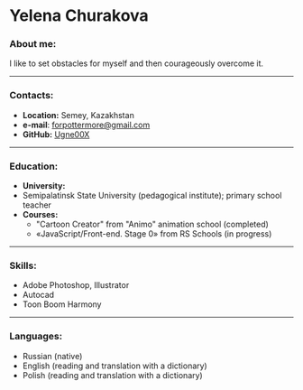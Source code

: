 # Yelena Churakova

### About me:

I like to set obstacles for myself and then courageously overcome it.

---

### Contacts:
- **Location:** Semey, Kazakhstan
- **e-mail**: forpottermore@gmail.com
- **GitHub:** [Ugne00X](https://github.com/Ugne00X)

---

### Education:
- **University:**
 - Semipalatinsk State University (pedagogical institute); primary school teacher
- **Courses:**
  - "Cartoon Creator" from "Animo" animation school (completed)
  - «JavaScript/Front-end. Stage 0» from RS Schools (in progress)
  
---

### Skills:
* Adobe Photoshop, Illustrator
* Autocad
* Toon Boom Harmony

---

### Languages:
* Russian (native)
* English (reading and translation with a dictionary)
* Polish (reading and translation with a dictionary)